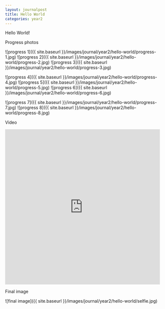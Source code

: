 ```yaml
---
layout: journalpost
title: Hello World
categories: year2
---
```


Hello World!

Progress photos

![progress 1]({{ site.baseurl }}/images/journal/year2/hello-world/progress-1.jpg)
![progress 2]({{ site.baseurl }}/images/journal/year2/hello-world/progress-2.jpg)
![progress 3]({{ site.baseurl }}/images/journal/year2/hello-world/progress-3.jpg)

![progress 4]({{ site.baseurl }}/images/journal/year2/hello-world/progress-4.jpg)
![progress 5]({{ site.baseurl }}/images/journal/year2/hello-world/progress-5.jpg)
![progress 6]({{ site.baseurl }}/images/journal/year2/hello-world/progress-6.jpg)

![progress 7]({{ site.baseurl }}/images/journal/year2/hello-world/progress-7.jpg)
![progress 8]({{ site.baseurl }}/images/journal/year2/hello-world/progress-8.jpg)

Video

<div style="padding:100% 0 0 0;position:relative;"><iframe src="https://player.vimeo.com/video/754655282?h=fb50e7fa26&title=0&byline=0&portrait=0" style="position:absolute;top:0;left:0;width:100%;height:100%;" frameborder="0" allow="autoplay; fullscreen; picture-in-picture" allowfullscreen></iframe></div><script src="https://player.vimeo.com/api/player.js"></script>

Final image

![final image]({{ site.baseurl }}/images/journal/year2/hello-world/selfie.jpg)
